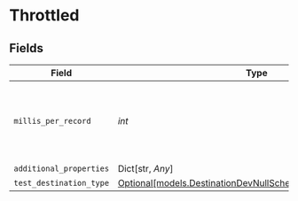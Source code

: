 # Throttled


## Fields

| Field                                                                                                                      | Type                                                                                                                       | Required                                                                                                                   | Description                                                                                                                |
| -------------------------------------------------------------------------------------------------------------------------- | -------------------------------------------------------------------------------------------------------------------------- | -------------------------------------------------------------------------------------------------------------------------- | -------------------------------------------------------------------------------------------------------------------------- |
| `millis_per_record`                                                                                                        | *int*                                                                                                                      | :heavy_check_mark:                                                                                                         | The number of milliseconds to wait between each record.                                                                    |
| `additional_properties`                                                                                                    | Dict[str, *Any*]                                                                                                           | :heavy_minus_sign:                                                                                                         | N/A                                                                                                                        |
| `test_destination_type`                                                                                                    | [Optional[models.DestinationDevNullSchemasTestDestinationType]](../models/destinationdevnullschemastestdestinationtype.md) | :heavy_minus_sign:                                                                                                         | N/A                                                                                                                        |